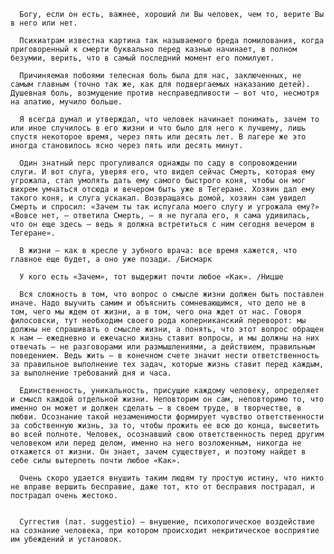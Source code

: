       Богу, если он есть, важнее, хороший ли Вы человек, чем то, верите Вы в него или нет.

      Психиатрам известна картина так называемого бреда помилования, когда приговоренный к смерти буквально перед казнью начинает, в полном безумии, верить, что в самый последний момент его помилуют.

      Причиняемая побоями телесная боль была для нас, заключенных, не самым главным (точно так же, как для подвергаемых наказанию детей). Душевная боль, возмущение против несправедливости – вот что, несмотря на апатию, мучило больше.

      Я всегда думал и утверждал, что человек начинает понимать, зачем то или иное случилось в его жизни и что было для него к лучшему, лишь спустя некоторое время, через пять или десять лет. В лагере же это иногда становилось ясно через пять или десять минут.

      Один знатный перс прогуливался однажды по саду в сопровождении слуги. И вот слуга, уверяя его, что видел сейчас Смерть, которая ему угрожала, стал умолять дать ему самого быстрого коня, чтобы он мог вихрем умчаться отсюда и вечером быть уже в Тегеране. Хозяин дал ему такого коня, и слуга ускакал. Возвращаясь домой, хозяин сам увидел Смерть и спросил: «Зачем ты так испугала моего слугу и угрожала ему?» «Вовсе нет, – ответила Смерть, – я не пугала его, я сама удивилась, что он еще здесь – ведь я должна встретиться с ним сегодня вечером в Тегеране».

      В жизни – как в кресле у зубного врача: все время кажется, что главное еще будет, а оно уже позади. /Бисмарк

      У кого есть «Зачем», тот выдержит почти любое «Как». /Ницше

      Вся сложность в том, что вопрос о смысле жизни должен быть поставлен иначе. Надо выучить самим и объяснить сомневающимся, что дело не в том, чего мы ждем от жизни, а в том, чего она ждет от нас. Говоря филосовски, тут необходим своего рода коперниканский переворот: мы должны не спрашивать о смысле жизни, а понять, что этот вопрос обращен к нам – ежедневно и ежечасно жизнь ставит вопросы, и мы должны на них отвечать – не разговорами или размышлениями, а действием, правильным поведением. Ведь жить – в конечном счете значит нести ответственность за правильное выполнение тех задач, которые жизнь ставит перед каждым, за выполнение требований дня и часа.

      Единственность, уникальность, присущие каждому человеку, определяет и смысл каждой отдельной жизни. Неповторим он сам, неповторимо то, что именно он может и должен сделать – в своем труде, в творчестве, в любви. Осознание такой незаменимости формирует чувство ответственности за собственную жизнь, за то, чтобы прожить ее всю до конца, высветить во всей полноте. Человек, осознавший свою ответственность перед другим человеком или перед делом, именно на него возложенным, никогда не откажется от жизни. Он знает, зачем существует, и поэтому найдет в себе силы вытерпеть почти любое «Как».

      Очень скоро удается внушить таким людям ту простую истину, что никто не вправе вершить бесправие, даже тот, кто от бесправия пострадал, и пострадал очень жестоко.


      Суггестия (лат. suggestio) – внушение, психологическое воздействие на сознание человека, при котором происходит некритическое восприятие им убеждений и установок.

